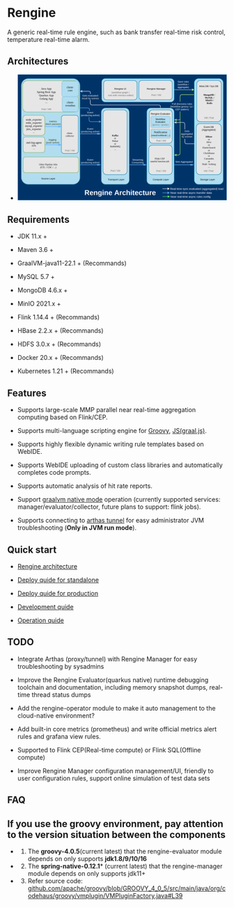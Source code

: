 # Rengine

A generic real-time rule engine, such as bank transfer real-time risk control, temperature real-time alarm.

## Architectures

- ![Global](./docs/shots/rengine_architecture.png)

## Requirements

- JDK 11.x +

- Maven 3.6 +

- GraalVM-java11-22.1 + (Recommands)

- MySQL 5.7 +

- MongoDB 4.6.x +

- MinIO 2021.x +

- Flink 1.14.4 + (Recommands)

- HBase 2.2.x + (Recommands)

- HDFS 3.0.x + (Recommands)

- Docker 20.x + (Recommands)

- Kubernetes 1.21 + (Recommands)

## Features

- Supports large-scale MMP parallel near real-time aggregation computing based on Flink/CEP.

- Supports multi-language scripting engine for [Groovy](http://groovy-lang.org/differences.html#_default_imports), [JS(graal.js)](https://www.graalvm.org/22.2/reference-manual/js/FAQ/#what-is-the-difference-between-running-graalvms-javascript-in-native-image-compared-to-the-jvm).

- Supports highly flexible dynamic writing rule templates based on WebIDE.

- Supports WebIDE uploading of custom class libraries and automatically completes code prompts.

- Supports automatic analysis of hit rate reports.

- Support [graalvm native mode](https://www.graalvm.org/22.1/docs/getting-started/#native-image) operation (currently supported services: manager/evaluator/collector, future plans to support: flink jobs).

- Supports connecting to [arthas tunnel](https://arthas.aliyun.com/en/doc/tunnel.html) for easy administrator JVM troubleshooting (**Only in JVM run mode**).

## Quick start

- [Rengine architecture](./docs/en/architecture.md)

- [Deploy quide for standalone](./docs/en/deploy-standalone.md)

- [Deploy quide for production](./docs/en/deploy-production.md)

- [Development quide](./docs/en/devel.md)

- [Operation quide](./docs/en/operation.md)

## TODO

- Integrate Arthas (proxy/tunnel) with Rengine Manager for easy troubleshooting by sysadmins

- Improve the Rengine Evaluator(quarkus native) runtime debugging toolchain and documentation, including memory snapshot dumps, real-time thread status dumps

- Add the rengine-operator module to make it auto management to the cloud-native environment?

- Add built-in core metrics (prometheus) and write official metrics alert rules and grafana view rules.

- Supported to Flink CEP(Real-time compute) or Flink SQL(Offline compute)

- Improve Rengine Manager configuration management/UI, friendly to user configuration rules, support online simulation of test data sets

## FAQ

## If you use the groovy environment, pay attention to the version situation between the components
  - 1. The **groovy-4.0.5**(current latest) that the rengine-evaluator module depends on only supports **jdk1.8/9/10/16**
  - 2. The **spring-native-0.12.1*** (current latest) that the rengine-manager module depends on only supports jdk11+
  - 3. Refer source code: [github.com/apache/groovy/blob/GROOVY_4_0_5/src/main/java/org/codehaus/groovy/vmplugin/VMPluginFactory.java#L39](https://github.com/apache/groovy/blob/GROOVY_4_0_5/src/main/java/org/codehaus/groovy/vmplugin/VMPluginFactory.java#L39)

